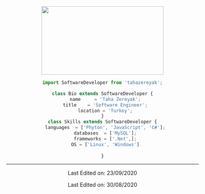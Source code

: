 <div align="center">
<h2<p align="center">
  <img src="https://res.cloudinary.com/practicaldev/image/fetch/s--MOKp0Jew--/c_limit%2Cf_auto%2Cfl_progressive%2Cq_auto%2Cw_880/https://www.probytes.net/wp-content/uploads/2018/01/4-1.png" loading="lazy" width="320" height="180">
</p>

```js
import SoftwareDeveloper from 'tahazereyak';

class Bio extends SoftwareDeveloper {
  name     = 'Taha Zereyak';
  title    = 'Software Engineer';
  location = 'Turkey';
}
class Skills extends SoftwareDeveloper {
  languages  = ['Phyton', 'JavaScript', 'C#'];
  databases  = ['MySQL'];
  frameworks = ['.Net',];
  OS = ['Linux', 'Windows']
  
}
```


----


Last Edited on: 23/09/2020

Last Edited on: 30/08/2020

<!--
**zereyak13/zereyak13** is a ✨ _special_ ✨ repository because its `README.md` (this file) appears on your GitHub profile.

Here are some ideas to get you started:

- 🔭 I’m currently working on 
- 🌱 I’m currently learning DevOps Technologies.
- 🤔 I’m looking for help with Kubernetes.
- 💬 Ask me about C#/UnityD.
- 📫 How to reach me: tahazryk@gmail.com
- 😄 Pronouns: He/His
- ⚡ LinkedIn: https://www.linkedin.com/in/tahazereyak/
-->
